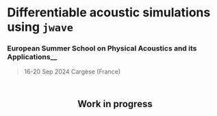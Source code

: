 # Differentiable acoustic simulations using `jwave`

### European Summer School on Physical Acoustics and its Applications__

> 16-20 Sep 2024 Cargèse (France)


<div style="text-align: center; padding: 20px;">
    <p style="font-size: 1.5em; font-weight: bold;">Work in progress</p>
</div>